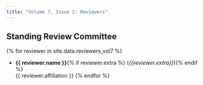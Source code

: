 ```yaml
---
title: "Volume 7, Issue 2: Reviewers"
---
```


## Standing Review Committee

{% for reviewer in site.data.reviewers_vol7 %}
* **{{ reviewer.name }}**{% if reviewer.extra %} (_{{reviewer.extra}}_){% endif %}  
       {{ reviewer.affiliation }}
{% endfor %}
